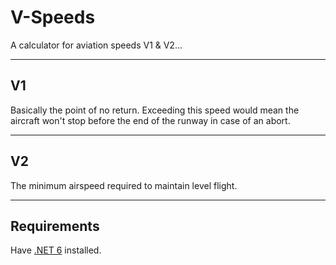 ﻿# V-SpeedsA calculator for aviation speeds V1 & V2...---## V1Basically the point of no return. Exceeding this speed would mean the aircraft won't stop before the end of the runway in case of an abort.---## V2The minimum airspeed required to maintain level flight.---## RequirementsHave [.NET 6](https://dotnet.microsoft.com/en-us/download/dotnet/6.0/runtime) installed.